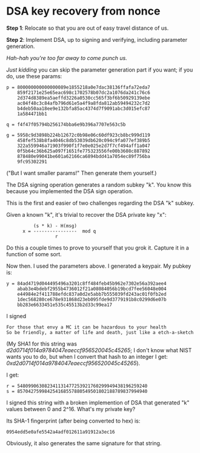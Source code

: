 # DSA key recovery from nonce

**Step 1**: Relocate so that you are out of easy travel distance of us.

**Step 2**: Implement DSA, up to signing and verifying, including parameter generation.

_Hah-hah you're too far away to come punch us._

_Just kidding_ you can skip the parameter generation part if you want; if you do, use these params:

```text
p = 800000000000000089e1855218a0e7dac38136ffafa72eda7
    859f2171e25e65eac698c1702578b07dc2a1076da241c76c6
    2d374d8389ea5aeffd3226a0530cc565f3bf6b50929139ebe
    ac04f48c3c84afb796d61e5a4f9a8fda812ab59494232c7d2
    b4deb50aa18ee9e132bfa85ac4374d7f9091abc3d015efc87
    1a584471bb1

q = f4f47f05794b256174bba6e9b396a7707e563c5b

g = 5958c9d3898b224b12672c0b98e06c60df923cb8bc999d119
    458fef538b8fa4046c8db53039db620c094c9fa077ef389b5
    322a559946a71903f990f1f7e0e025e2d7f7cf494aff1a047
    0f5b64c36b625a097f1651fe775323556fe00b3608c887892
    878480e99041be601a62166ca6894bdd41a7054ec89f756ba
    9fc95302291
```

("But I want smaller params!" Then generate them yourself.)

The DSA signing operation generates a random subkey "k". You know this because you implemented the DSA sign operation.

This is the first and easier of two challenges regarding the DSA "k" subkey.

Given a known "k", it's trivial to recover the DSA private key "x":

```text
          (s * k) - H(msg)
      x = ----------------  mod q
                  r
```

Do this a couple times to prove to yourself that you grok it. Capture it in a function of some sort.

Now then. I used the parameters above. I generated a keypair. My pubkey is:

```text
y = 84ad4719d044495496a3201c8ff484feb45b962e7302e56a392aee4
    abab3e4bdebf2955b4736012f21a08084056b19bcd7fee56048e004
    e44984e2f411788efdc837a0d2e5abb7b555039fd243ac01f0fb2ed
    1dec568280ce678e931868d23eb095fde9d3779191b8c0299d6e07b
    bb283e6633451e535c45513b2d33c99ea17
```

I signed

```text
For those that envy a MC it can be hazardous to your health
So be friendly, a matter of life and death, just like a etch-a-sketch
```

(My SHA1 for this string was _d2d0714f014a9784047eaeccf956520045c45265_; I don't know what NIST wants you to do, but when
I convert that hash to an integer I get: _0xd2d0714f014a9784047eaeccf956520045c45265_).

I get:

```text
r = 548099063082341131477253921760299949438196259240
s = 857042759984254168557880549501802188789837994940
```

I signed this string with a broken implemention of DSA that generated "k" values between 0 and 2^16. What's my private
key?

Its SHA-1 fingerprint (after being converted to hex) is:

```text
0954edd5e0afe5542a4adf012611a91912a3ec16
```

Obviously, it also generates the same signature for that string.
